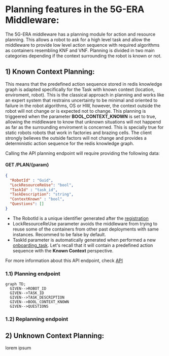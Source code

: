 
# Planning features in the 5G-ERA Middleware:

The 5G-ERA middleware has a planning module for action and resource planning. This allows a robot to ask for a high level task and allow the middleware to provide low level action sequence with required algorithms as containers resembling KNF and VNF. Planning is divided in two main categories depending if the context surrounding the robot is known or not.

## 1) Known Context Planning:

This means that the predefined action sequence stored in redis knowledge graph is adapted specifically for the Task with known context (location, enviroment, robot). This is the classical approach in planning and works like an expert system that restrains uncertainty to be minimal and oriented to failure in the robot algorithms, OS or HW, however, the context outside the robot will not change or is expected not to change. This planning is triggeered when the parameter **BOOL_CONTEXT_KNOWN** is set to true, allowing the middleware to know that unknown situations will not happend as far as the surrounding enviroment is concerned. This is specially true for static robots robots that work in factories and brazing cells. The client strongly believes the outside factors will not change and provides a deterministic action sequence for the redis knowledge graph.

Calling the API planning endpoint will require providing the following data:

#### GET /PLAN/{param}
```json
{
  "RobotId" : "Guid",
  "LockResourceReUse": "bool",
  "TaskId" : "task_id",
  "TaskDescription": "string",
  "ContextKnown" : "bool",
  "Questions": []
}
```

* The RobotId is a unique identifier generated after the [registration](https://github.com/5G-ERA/middleware/blob/main/docs/1_Middleware/3_Architecture/Gateway/ProposedInterface.md)
* LockResourceReUse parameter avoids the middleware from trying to reuse some of the containers from other past deployments with same instances. Recommed to be false by default.
* TaskId parameter is automatically generated when performed a new [onboarding_task](https://github.com/5G-ERA/middleware/blob/main/docs/1_Middleware/3_Architecture/RedisInterface/ProposedInterface.md). Let's recall that it will contain a predefined action sequence with the **Known Context** perspective.

For more information about this API endpoint, check [API](https://github.com/5G-ERA/middleware/)

### 1.1) Planning endpoint

```mermaid
graph TD;
  GIVEN-->ROBOT_ID
  GIVEN-->TASK_ID
  GIVEN-->TASK_DESCRIPTION
  GIVEN-->BOOL_CONTEXT_KNOWN
  GIVEN-->QUESTIONS
```

### 1.2) Replanning endpoint

## 2) Unknown Context Planning:

lorem ipsum

